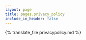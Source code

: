 ```yaml
---
layout: page
title: pages.privacy_policy
include_in_header: false
---
```


{% translate_file privacypolicy.md %}